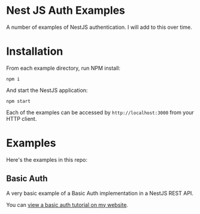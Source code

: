 # Nest JS Auth Examples

A number of examples of NestJS authentication. I will add to this over time.

# Installation

From each example directory, run NPM install:

```
npm i
```

And start the NestJS application:

```
npm start
```

Each of the examples can be accessed by `http://localhost:3000` from your HTTP client.

# Examples

Here's the examples in this repo:

## Basic Auth

A very basic example of a Basic Auth implementation in a NestJS REST API.

You can [view a basic auth tutorial on my website](https://www.stewright.me/2021/03/add-basic-auth-to-nestjs-rest-api/).